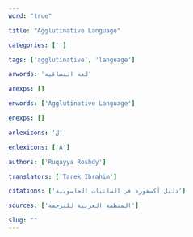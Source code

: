 ```yaml
---
word: "true"

title: "Agglutinative Language"

categories: ['']

tags: ['agglutinative', 'language']

arwords: 'لغة التصاقية'

arexps: []

enwords: ['Agglutinative Language']

enexps: []

arlexicons: 'ل'

enlexicons: ['A']

authors: ['Ruqayya Roshdy']

translators: ['Tarek Ibrahim']

citations: ['دليل أكسفورد في السانيات الحاسوبية']

sources: ['المنظمة العربية للترجمة']

slug: ""
---
```

